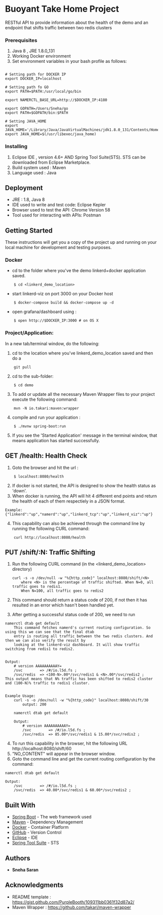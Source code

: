 # Buoyant Take Home Project 

RESTful API to provide information about the health of the demo and an endpoint that shifts traffic between two redis clusters

### Prerequisites

1. Java 8 , JRE 1.8.0_131
2. Working Docker environment
3. Set environment variables in your bash profile as follows: 
```	

# Setting path for DOCKER IP
export DOCKER_IP=localhost

# Setting path fo GO
export PATH=$PATH:/usr/local/go/bin

export NAMERCTL_BASE_URL=http://$DOCKER_IP:4180

export GOPATH=/Users/Sneha/go
export PATH=$GOPATH/bin:$PATH

# Setting JAVA_HOME
export JAVA_HOME='/Library/Java/JavaVirtualMachines/jdk1.8.0_131/Contents/Home/jre'
export JAVA_HOME=$(/usr/libexec/java_home)
```	

### Installing

1. Eclipse IDE , version 4.6+ AND Spring Tool Suite(STS). STS can be downloaded from Eclipse Marketplace.
2. Build system used : Maven
3. Language used : Java

## Deployment

* JRE : 1.8, Java 8
* IDE used to write and test code: Eclipse Kepler
* Browser used to test the API: Chrome Version 58
* Tool used for interacting with APIs: Postman

## Getting Started

These instructions will get you a copy of the project up and running on your local machine for development and testing purposes. 

### Docker
* cd to the folder where you've the demo linkerd+docker application saved.
```	
	$ cd <linkerd_demo_location>
```		
* start linkerd-viz on port 3000 on your Docker host
```	
	$ docker-compose build && docker-compose up -d
```		
* open grafana/dashboard using : 
```	
	$ open http://$DOCKER_IP:3000 # on OS X	
```		

  

### Project/Application: 

In a new tab/terminal window, do the following: 

1. cd to the location where you've linkerd_demo_location saved and then do  a 
```	
	git pull 
```		
2. cd to the  sub-folder:
```	
	$ cd demo
```	
3. To add or update all the necessary Maven Wrapper files to your project execute the following command:
```	
	mvn -N io.takari:maven:wrapper
```	

4. compile and run your application	:

```	
	$ ./mvnw spring-boot:run
```	

5. 	If you see the 'Started Application' message in the terminal window, that means application has started successfully.

## GET /health: Health Check

1. Goto the browser and hit the url : 
```	
	$ localhost:8080/health
```		
2. If docker is not started, the API is designed to show the health status as 'down'.
3. When docker is running, the API will hit 4 different end points and return the health of each of them respectiely in a JSON format.
```	
Example: 
{"linkerd":"up","namerd":"up","linkerd_tcp":"up","linkerd_viz":"up"}
```	
4. This capability can also be achieved through the command line by running the following CURL command:
```		
	curl http://localhost:8080/health
```		


## PUT /shift/:N: Traffic Shifting

1. Run the following CURL command (in the <linkerd_demo_location> directory)
	```	 
	curl -s -o /dev/null -w "%{http_code}" localhost:8080/shift/<N>
		where <N> is the percentage of traffic shifted. When N=0, all traffic goes to redis1. 
		When N=100, all traffic goes to redis2 
	```	

2. This command should return a status code of 200, if not then it has resulted in an error which hasn't been handled yet. 

3. After getting a successful status code of 200, we need to run
```	
namerctl dtab get default
	This command fetches namerd's current routing configuration. So using this we can see that the final dtab 
	entry is routing all traffic between the two redis clusters. And then we can also verify the result by 
	looking at the linkerd-viz dashboard. It will show traffic switching from redis1 to redis2.	
	

Output:
	# version AAAAAAAAAAY=
	/svc        => /#/io.l5d.fs ;
	/svc/redis  => <100-N>.00*/svc/redis1 & <N>.00*/svc/redis2 ;		
This output means that N% traffic has been shifted to redis2 cluster and (100-N)% traffic to redis1 cluster.


Example Usage: 
	curl -s -o /dev/null -w "%{http_code}" localhost:8080/shift/30
		output: 200

	namerctl dtab get default

	Output:	
		# version AAAAAAAAAAY=
		/svc        => /#/io.l5d.fs ;
		/svc/redis  => 85.00*/svc/redis1 & 15.00*/svc/redis2 ;	
```		

4. To run this capability in the browser, hit the following URL
	http://localhost:8080/shift/60
5. 	"NO_CONTENT" will appear in the browser window. 
6. Goto the command line and get the current routing configuration by the command: 
```	
namerctl dtab get default
	
Output: 
	/svc        => /#/io.l5d.fs ;
	/svc/redis  => 40.00*/svc/redis1 & 60.00*/svc/redis2 ;	
```	


## Built With

* [Spring Boot](https://spring.io/guides/gs/spring-boot/) - The web framework used
* [Maven](https://maven.apache.org/) - Dependency Management
* [Docker](https://www.docker.com/) - Container Platform
* [GitHub](https://github.com/) - Version Control 
* [Eclipse](http://www.eclipse.org/neon/) - IDE
* [Spring Tool Suite](https://spring.io/tools/sts/all) - STS

## Authors

* **Sneha Saran** 

## Acknowledgments

* README template : https://gist.github.com/PurpleBooth/109311bb0361f32d87a2/
* Maven Wrapper : https://github.com/takari/maven-wrapper
